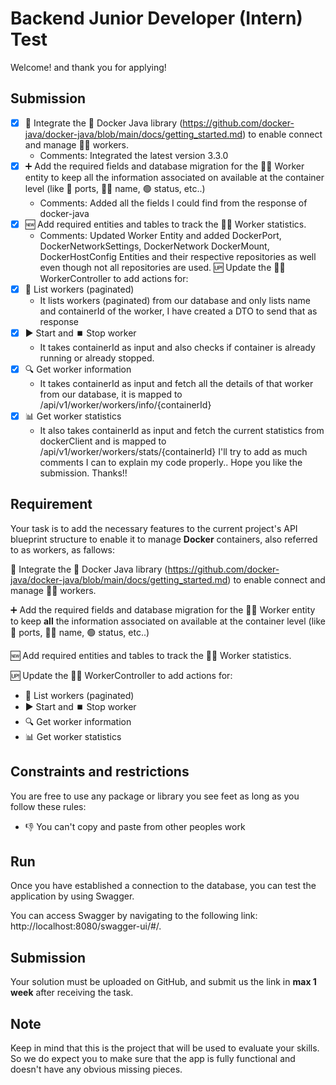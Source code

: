 # Backend Junior Developer (Intern) Test
Welcome! and thank you for applying!

## Submission
- [x] 🔄 Integrate the 🐳 Docker Java library (https://github.com/docker-java/docker-java/blob/main/docs/getting_started.md) to enable connect and manage 👷‍♀️ workers.
    - Comments: Integrated the latest version 3.3.0
- [x] ➕ Add the required fields and database migration for the 👷‍♂️ Worker entity to keep all the information associated on available at the container level (like 🔌 ports, 👨‍💼 name, 🟢 status, etc..)
    - Comments: Added all the fields I could find from the response of docker-java
- [x] 🆕 Add required entities and tables to track the 👷‍♂️ Worker statistics.
    - Comments: Updated Worker Entity and added DockerPort, DockerNetworkSettings, DockerNetwork DockerMount, DockerHostConfig Entities and their respective repositories as well even though not all repositories are used.
🆙 Update the 👷‍♂️ WorkerController to add actions for:
- [x] 📄 List workers (paginated)
  - It lists workers (paginated) from our database and only lists name and containerId of the worker, I have created a DTO to send that as response
- [x] ▶️ Start and ⏹️ Stop worker
  - It takes containerId as input and also checks if container is already running or already stopped.
- [x] 🔍 Get worker information
  - It takes containerId as input and fetch all the details of that worker from our database, it is mapped to /api/v1/worker/workers/info/{containerId}
- [x] 📊 Get worker statistics
  - It also takes containerId as input and fetch the current statistics from dockerClient and is mapped to /api/v1/worker/workers/stats/{containerId}
I'll try to add as much comments I can to explain my code properly.. Hope you like the submission.
Thanks!! 

## Requirement

Your task is to add the necessary features to the current project's API blueprint structure to enable
it to manage **Docker** containers, also referred to as workers, as fallows:

🔄 Integrate the 🐳 Docker Java library (https://github.com/docker-java/docker-java/blob/main/docs/getting_started.md) to enable connect and manage 👷‍♀️ workers.

➕ Add the required fields and database migration for the 👷‍♂️ Worker entity to keep **all** the information associated on available at the container level (like 🔌 ports, 👨‍💼 name, 🟢 status, etc..)

🆕 Add required entities and tables to track the 👷‍♂️ Worker statistics.

🆙 Update the 👷‍♂️ WorkerController to add actions for:
* 📄 List workers (paginated)
* ▶️ Start and ⏹️ Stop worker
* 🔍 Get worker information
* 📊 Get worker statistics

## Constraints and restrictions

You are free to use any package or library you see feet as long as you follow these rules:

* 👎 You can't copy and paste from other peoples work

## Run

Once you have established a connection to the database, you can test the application by using Swagger.

You can access Swagger by navigating to the following link: http://localhost:8080/swagger-ui/#/.

## Submission

Your solution must be uploaded on GitHub, and submit us the link in **max 1 week** after receiving the task.

## Note

Keep in mind that this is the project that will be used to evaluate your skills.
So we do expect you to make sure that the app is fully functional and doesn't have any obvious missing pieces.